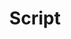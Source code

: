 ---
title: Script
taxonomy:
    category:
        - docs
visible: true
highlight:
    enabled: false
---